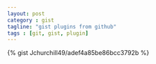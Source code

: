 ```yaml
---
layout: post
category : gist
tagline: "gist plugins from github"
tags : [git, gist, plugin]
---
```


{% gist Jchurchill49/adef4a85be86bcc3792b %}
